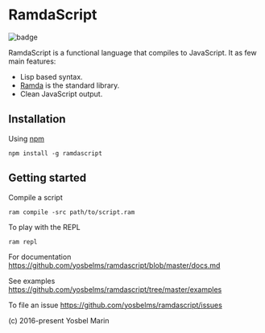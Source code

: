 # RamdaScript

![badge](https://circleci.com/gh/yosbelms/ramdascript/tree/master.png?circle-token=154390b3f400d0abac1e1457dc7652411debbd4d)

RamdaScript is a functional language that compiles to JavaScript. It as few main features:

* Lisp based syntax.
* [Ramda](http://ramdajs.com) is the standard library.
* Clean JavaScript output.

## Installation

Using [npm](https://npmjs.org)

```shell
npm install -g ramdascript
```

## Getting started

Compile a script

```shell
ram compile -src path/to/script.ram
```

To play with the REPL

```shell
ram repl
```

For documentation https://github.com/yosbelms/ramdascript/blob/master/docs.md

See examples https://github.com/yosbelms/ramdascript/tree/master/examples

To file an issue  https://github.com/yosbelms/ramdascript/issues

(c) 2016-present Yosbel Marin